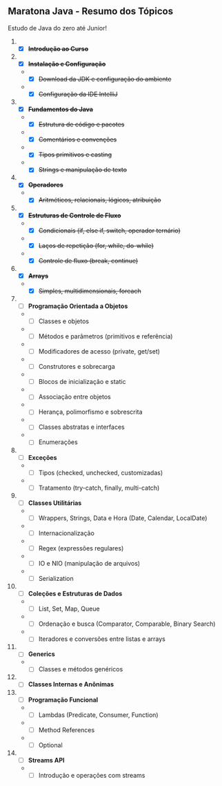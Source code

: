 ## **Maratona Java - Resumo dos Tópicos**

Estudo de Java do zero até Junior!

1. -[x] ~~**Introdução ao Curso**~~
2. -[x] ~~**Instalação e Configuração**~~
    - -[x] ~~Download da JDK e configuração do ambiente~~
    - -[x] ~~Configuração da IDE IntelliJ~~
3. -[x] ~~**Fundamentos do Java**~~
    - -[x] ~~Estrutura de código e pacotes~~
    - -[x] ~~Comentários e convenções~~
    - -[x] ~~Tipos primitivos e casting~~
    - -[x] ~~Strings e manipulação de texto~~
4. -[x] ~~**Operadores**~~
    - -[x] ~~Aritméticos, relacionais, lógicos, atribuição~~
5. -[x] ~~**Estruturas de Controle de Fluxo**~~
    - -[x] ~~Condicionais (if, else if, switch, operador ternário)~~
    - -[x] ~~Laços de repetição (for, while, do-while)~~
    - -[x] ~~Controle de fluxo (break, continue)~~
6. -[x] ~~**Arrays**~~
    - -[x] ~~Simples, multidimensionais, foreach~~
7. -[ ] **Programação Orientada a Objetos**
    - -[ ] Classes e objetos
    - -[ ] Métodos e parâmetros (primitivos e referência)
    - -[ ] Modificadores de acesso (private, get/set)
    - -[ ] Construtores e sobrecarga
    - -[ ] Blocos de inicialização e static
    - -[ ] Associação entre objetos
    - -[ ] Herança, polimorfismo e sobrescrita
    - -[ ] Classes abstratas e interfaces
    - -[ ] Enumerações
8. -[ ] **Exceções**
    - -[ ] Tipos (checked, unchecked, customizadas)
    - -[ ] Tratamento (try-catch, finally, multi-catch)
9. -[ ] **Classes Utilitárias**
    - -[ ] Wrappers, Strings, Data e Hora (Date, Calendar, LocalDate)
    - -[ ] Internacionalização
    - -[ ] Regex (expressões regulares)
    - -[ ] IO e NIO (manipulação de arquivos)
    - -[ ] Serialization
10. -[ ] **Coleções e Estruturas de Dados**
    - -[ ] List, Set, Map, Queue
    - -[ ] Ordenação e busca (Comparator, Comparable, Binary Search)
    - -[ ] Iteradores e conversões entre listas e arrays
11. -[ ] **Generics**
    - -[ ] Classes e métodos genéricos
12. -[ ] **Classes Internas e Anônimas**
13. -[ ] **Programação Funcional**
    - -[ ] Lambdas (Predicate, Consumer, Function)
    - -[ ] Method References
    - -[ ] Optional
14. -[ ] **Streams API**
    - -[ ] Introdução e operações com streams